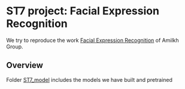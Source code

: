 # ST7 project: Facial Expression Recognition

We try to reproduce the work [Facial Expression Recognition](https://github.com/amilkh/cs230-fer) of Amilkh Group.

## Overview

Folder [ST7_model](https://github.com/XinjianOUYANG/ST7_group_project/tree/master/ST7_models) includes the models we have built and pretrained

